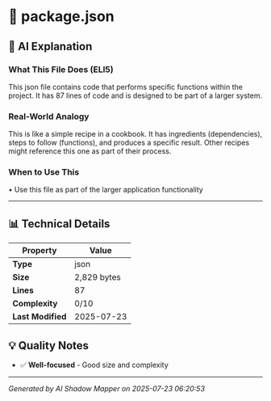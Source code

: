 # 📄 package.json

## 🤖 AI Explanation

### What This File Does (ELI5)
This json file contains code that performs specific functions within the project. It has 87 lines of code and is designed to be part of a larger system.

### Real-World Analogy
This is like a simple recipe in a cookbook. It has ingredients (dependencies), steps to follow (functions), and produces a specific result. Other recipes might reference this one as part of their process.

### When to Use This
• Use this file as part of the larger application functionality

---

## 📊 Technical Details

| Property | Value |
|----------|-------|
| **Type** | json |
| **Size** | 2,829 bytes |
| **Lines** | 87 |
| **Complexity** | 0/10 |
| **Last Modified** | 2025-07-23 |

## 💡 Quality Notes

- ✅ **Well-focused** - Good size and complexity

---
*Generated by AI Shadow Mapper on 2025-07-23 06:20:53*
